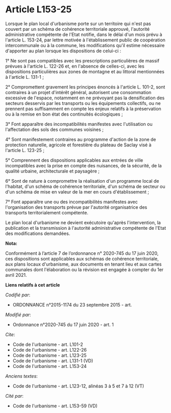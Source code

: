 # Article L153-25

Lorsque le plan local d'urbanisme porte sur un territoire qui n'est pas couvert par un schéma de cohérence territoriale
approuvé, l'autorité administrative compétente de l'Etat notifie, dans le délai d'un mois prévu à l'article L. 153-24, par
lettre motivée à l'établissement public de coopération intercommunale ou à la commune, les modifications qu'il estime
nécessaire d'apporter au plan lorsque les dispositions de celui-ci :

1° Ne sont pas compatibles avec les prescriptions particulières de massif prévues à l'article L. 122-26 et, en l'absence de
celles-ci, avec les dispositions particulières aux zones de montagne et au littoral mentionnées à l'article L. 131-1 ;

2° Compromettent gravement les principes énoncés à l'article L. 101-2, sont contraires à un projet d'intérêt général,
autorisent une consommation excessive de l'espace, notamment en ne prévoyant pas la densification des secteurs desservis par
les transports ou les équipements collectifs, ou ne prennent pas suffisamment en compte les enjeux relatifs à la préservation
ou à la remise en bon état des continuités écologiques ;

3° Font apparaître des incompatibilités manifestes avec l'utilisation ou l'affectation des sols des communes voisines ;

4° Sont manifestement contraires au programme d'action de la zone de protection naturelle, agricole et forestière du plateau
de Saclay visé à l'article L. 123-25 ;

5° Comprennent des dispositions applicables aux entrées de ville incompatibles avec la prise en compte des nuisances, de la
sécurité, de la qualité urbaine, architecturale et paysagère ;

6° Sont de nature à compromettre la réalisation d'un programme local de l'habitat, d'un schéma de cohérence territoriale,
d'un schéma de secteur ou d'un schéma de mise en valeur de la mer en cours d'établissement ;

7° Font apparaître une ou des incompatibilités manifestes avec l'organisation des transports prévue par l'autorité
organisatrice des transports territorialement compétente.

Le plan local d'urbanisme ne devient exécutoire qu'après l'intervention, la publication et la transmission à l'autorité
administrative compétente de l'Etat des modifications demandées.

**Nota:**

Conformément à l’article 7 de l’ordonnance n° 2020-745 du 17 juin 2020, ces dispositions sont applicables aux schémas de
cohérence territoriale, aux plans locaux d'urbanisme, aux documents en tenant lieu et aux cartes communales dont
l'élaboration ou la révision est engagée à compter du 1er avril 2021.

**Liens relatifs à cet article**

_Codifié par_:

  - ORDONNANCE n°2015-1174 du 23 septembre 2015 - art.

_Modifié par_:

  - Ordonnance n°2020-745 du 17 juin 2020 - art. 1

_Cite_:

  - Code de l'urbanisme - art. L101-2
  - Code de l'urbanisme - art. L122-26
  - Code de l'urbanisme - art. L123-25
  - Code de l'urbanisme - art. L131-1 (VD)
  - Code de l'urbanisme - art. L153-24

_Anciens textes_:

  - Code de l'urbanisme - art. L123-12, alinéas 3 à 5 et 7 à 12  (VT)

_Cité par_:

  - Code de l'urbanisme - art. L153-59 (VD)
